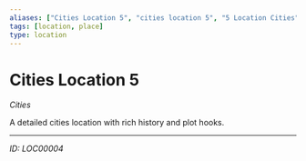 ```yaml
---
aliases: ["Cities Location 5", "cities location 5", "5 Location Cities"]
tags: [location, place]
type: location
---
```


# Cities Location 5

*Cities*

A detailed cities location with rich history and plot hooks.

---
*ID: LOC00004*